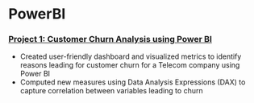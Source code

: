 # PowerBI


### [Project 1: Customer Churn Analysis using Power BI](https://github.com/ameyagate/PowerBI/blob/main/Dashboard%20for%20Customer%20Churn%20in%20Telecom%20Industry.pdf)
* Created user-friendly dashboard and visualized metrics to identify reasons leading for customer churn for a Telecom company using Power BI
* Computed new measures using Data Analysis Expressions (DAX) to capture correlation between variables leading to churn

